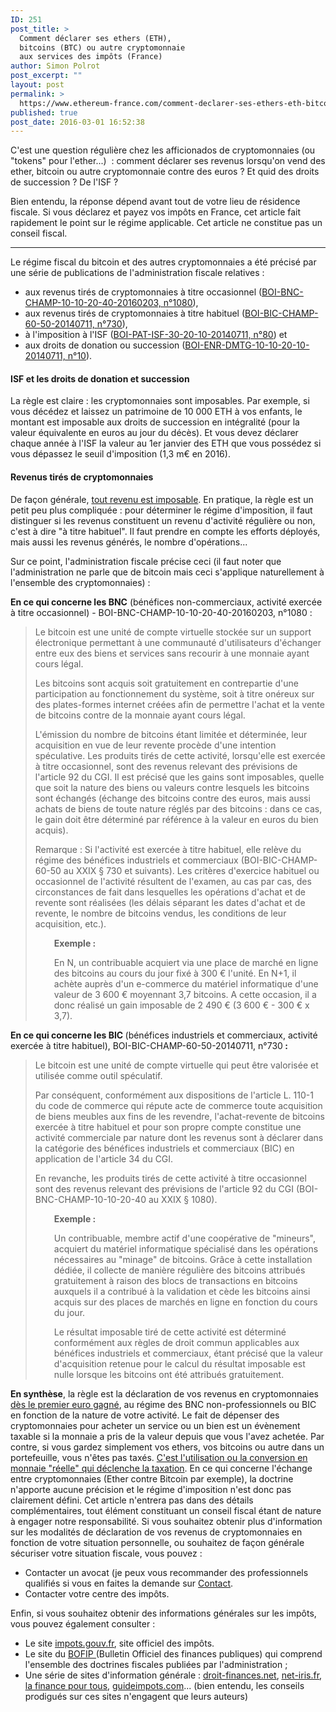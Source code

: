 ```yaml
---
ID: 251
post_title: >
  Comment déclarer ses ethers (ETH),
  bitcoins (BTC) ou autre cryptomonnaie
  aux services des impôts (France)
author: Simon Polrot
post_excerpt: ""
layout: post
permalink: >
  https://www.ethereum-france.com/comment-declarer-ses-ethers-eth-bitcoins-btc-ou-autre-cryptomonnaies-aux-services-des-impots-france/
published: true
post_date: 2016-03-01 16:52:38
---
```

C'est une question régulière chez les afficionados de cryptomonnaies (ou "tokens" pour l'ether...)  : comment déclarer ses revenus lorsqu'on vend des ether, bitcoin ou autre cryptomonnaie contre des euros ? Et quid des droits de succession ? De l'ISF ?

Bien entendu, la réponse dépend avant tout de votre lieu de résidence fiscale. Si vous déclarez et payez vos impôts en France, cet article fait rapidement le point sur le régime applicable. Cet article ne constitue pas un conseil fiscal.

<hr />

Le régime fiscal du bitcoin et des autres cryptomonnaies a été précisé par une série de publications de l'administration fiscale relatives :
<ul>
 	<li>aux revenus tirés de cryptomonnaies à titre occasionnel (<a href="http://bofip.impots.gouv.fr/bofip/2824-PGP.html?identifiant=BOI-BNC-CHAMP-10-10-20-40-20160203"><span style="text-decoration: underline;">BOI-BNC-CHAMP-10-10-20-40-20160203, n°1080</span></a>),</li>
 	<li>aux revenus tirés de cryptomonnaies à titre habituel (<span style="text-decoration: underline;"><a href="http://bofip.impots.gouv.fr/bofip/4755-PGP.html?identifiant=BOI-BIC-CHAMP-60-50-20140711">BOI-BIC-CHAMP-60-50-20140711, n°730</a></span>),</li>
 	<li>à l'imposition à l'ISF (<span style="text-decoration: underline;"><a href="http://bofip.impots.gouv.fr/bofip/5773-PGP.html?identifiant=BOI-PAT-ISF-30-20-10-20140711">BOI-PAT-ISF-30-20-10-20140711, n°80</a></span>) et</li>
 	<li>aux droits de donation ou succession (<span style="text-decoration: underline;"><a href="http://bofip.impots.gouv.fr/bofip/3335-PGP.html?identifiant=BOI-ENR-DMTG-10-10-20-10-20140711">BOI-ENR-DMTG-10-10-20-10-20140711, n°10</a></span>).</li>
</ul>
<h4><strong>ISF et les droits de donation et succession</strong></h4>
La règle est claire : les cryptomonnaies sont imposables. Par exemple, si vous décédez et laissez un patrimoine de 10 000 ETH à vos enfants, le montant est imposable aux droits de succession en intégralité (pour la valeur équivalente en euros au jour du décès). Et vous devez déclarer chaque année à l'ISF la valeur au 1er janvier des ETH que vous possédez si vous dépassez le seuil d'imposition (1,3 m€ en 2016).
<h4><strong>Revenus tirés de cryptomonnaies</strong></h4>
De façon générale, <span style="text-decoration: underline;">tout revenu est imposable</span>. En pratique, la règle est un petit peu plus compliquée : pour déterminer le régime d'imposition, il faut distinguer si les revenus constituent un revenu d'activité régulière ou non, c'est à dire "à titre habituel". Il faut prendre en compte les efforts déployés, mais aussi les revenus générés, le nombre d'opérations...

Sur ce point, l'administration fiscale précise ceci (il faut noter que l'administration ne parle que de bitcoin mais ceci s'applique naturellement à l'ensemble des cryptomonnaies) :

<strong>En ce qui concerne les BNC</strong> (bénéfices non-commerciaux, activité exercée à titre occasionnel) - BOI-BNC-CHAMP-10-10-20-40-20160203, n°1080 :
<blockquote>Le bitcoin est une unité de compte virtuelle stockée sur un support électronique permettant à une communauté d'utilisateurs d'échanger entre eux des biens et services sans recourir à une monnaie ayant cours légal.

Les bitcoins sont acquis soit gratuitement en contrepartie d'une participation au fonctionnement du système, soit à titre onéreux sur des plates-formes internet créées afin de permettre l'achat et la vente de bitcoins contre de la monnaie ayant cours légal.

L'émission du nombre de bitcoins étant limitée et déterminée, leur acquisition en vue de leur revente procède d'une intention spéculative. Les produits tirés de cette activité, lorsqu'elle est exercée à titre occasionnel, sont des revenus relevant des prévisions de l'article 92 du CGI. Il est précisé que les gains sont imposables, quelle que soit la nature des biens ou valeurs contre lesquels les bitcoins sont échangés (échange des bitcoins contre des euros, mais aussi achats de biens de toute nature réglés par des bitcoins : dans ce cas, le gain doit être déterminé par référence à la valeur en euros du bien acquis).

Remarque : Si l'activité est exercée à titre habituel, elle relève du régime des bénéfices industriels et commerciaux (BOI-BIC-CHAMP-60-50 au XXIX § 730 et suivants). Les critères d'exercice habituel ou occasionnel de l'activité résultent de l'examen, au cas par cas, des circonstances de fait dans lesquelles les opérations d'achat et de revente sont réalisées (les délais séparant les dates d'achat et de revente, le nombre de bitcoins vendus, les conditions de leur acquisition, etc.).
<p style="padding-left: 30px;"><strong>Exemple :</strong></p>
<p style="padding-left: 30px;">En N, un contribuable acquiert via une place de marché en ligne des bitcoins au cours du jour fixé à 300 € l'unité. En N+1, il achète auprès d'un e-commerce du matériel informatique d'une valeur de 3 600 € moyennant 3,7 bitcoins. A cette occasion, il a donc réalisé un gain imposable de 2 490 € (3 600 € - 300 € x 3,7).</p>
</blockquote>
<strong>En ce qui concerne les BIC </strong>(bénéfices industriels et commerciaux, activité exercée à titre habituel), BOI-BIC-CHAMP-60-50-20140711, n°730<strong> :
</strong>
<blockquote>Le bitcoin est une unité de compte virtuelle qui peut être valorisée et utilisée comme outil spéculatif.

Par conséquent, conformément aux dispositions de l'article L. 110-1 du code de commerce qui répute acte de commerce toute acquisition de biens meubles aux fins de les revendre, l'achat-revente de bitcoins exercée à titre habituel et pour son propre compte constitue une activité commerciale par nature dont les revenus sont à déclarer dans la catégorie des bénéfices industriels et commerciaux (BIC) en application de l'article 34 du CGI.

En revanche, les produits tirés de cette activité à titre occasionnel sont des revenus relevant des prévisions de l'article 92 du CGI (BOI-BNC-CHAMP-10-10-20-40 au XXIX § 1080).
<p style="padding-left: 30px;"><strong>Exemple :</strong></p>
<p style="padding-left: 30px;">Un contribuable, membre actif d'une coopérative de "mineurs", acquiert du matériel informatique spécialisé dans les opérations nécessaires au "minage" de bitcoins. Grâce à cette installation dédiée, il collecte de manière régulière des bitcoins attribués gratuitement à raison des blocs de transactions en bitcoins auxquels il a contribué à la validation et cède les bitcoins ainsi acquis sur des places de marchés en ligne en fonction du cours du jour.</p>
<p style="padding-left: 30px;">Le résultat imposable tiré de cette activité est déterminé conformément aux règles de droit commun applicables aux bénéfices industriels et commerciaux, étant précisé que la valeur d'acquisition retenue pour le calcul du résultat imposable est nulle lorsque les bitcoins ont été attribués gratuitement.</p>
</blockquote>
<strong>En synthèse</strong>, la règle est la déclaration de vos revenus en cryptomonnaies <span style="text-decoration: underline;">dès le premier euro gagné</span>, au régime des BNC non-professionnels ou BIC en fonction de la nature de votre activité. Le fait de dépenser des cryptomonnaies pour acheter un service ou un bien est un évènement taxable si la monnaie a pris de la valeur depuis que vous l'avez achetée. Par contre, si vous gardez simplement vos ethers, vos bitcoins ou autre dans un portefeuille, vous n'êtes pas taxés. <span style="text-decoration: underline;">C'est l'utilisation ou la conversion en monnaie "réelle" qui déclenche la taxation</span>. En ce qui concerne l'échange entre cryptomonnaies (Ether contre Bitcoin par exemple), la doctrine n'apporte aucune précision et le régime d'imposition n'est donc pas clairement défini.
Cet article n'entrera pas dans des détails complémentaires, tout élément constituant un conseil fiscal étant de nature à engager notre responsabilité. Si vous souhaitez obtenir plus d'information sur les modalités de déclaration de vos revenus de cryptomonnaies en fonction de votre situation personnelle, ou souhaitez de façon générale sécuriser votre situation fiscale, vous pouvez :
<ul>
 	<li>Contacter un avocat (je peux vous recommander des professionnels qualifiés si vous en faites la demande sur <a href="https://www.ethereum-france.com/contact/">Contact</a>.</li>
 	<li>Contacter votre centre des impôts.</li>
</ul>
Enfin, si vous souhaitez obtenir des informations générales sur les impôts, vous pouvez également consulter :
<ul>
 	<li>Le site <span style="text-decoration: underline;"><a href="http://www.impots.gouv.fr/portal/static/">impots.gouv.fr</a></span>, site officiel des impôts.</li>
 	<li>Le site du <span style="text-decoration: underline;"><a href="http://bofip.impots.gouv.fr/bofip/1-PGP.html">BOFIP </a></span>(Bulletin Officiel des finances publiques) qui comprend l'ensemble des doctrines fiscales publiées par l'administration ;</li>
 	<li>Une série de sites d'information générale : <span style="text-decoration: underline;"><a href="http://droit-finances.commentcamarche.net/faq/20228-impots-2016-bareme-de-l-impot-sur-le-revenu">droit-finances.net</a></span>, <span style="text-decoration: underline;"><a href="http://www.net-iris.fr/">net-iris.fr</a></span>, <span style="text-decoration: underline;"><a href="http://www.lafinancepourtous.com/Impots/L-impot-sur-le-revenu">la finance pour tous</a></span>, <span style="text-decoration: underline;"><a href="http://guideimpots.com/">guideimpots.com</a></span>... (bien entendu, les conseils prodigués sur ces sites n'engagent que leurs auteurs)</li>
</ul>